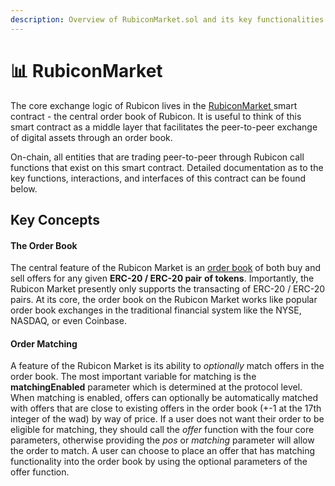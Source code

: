 ```yaml
---
description: Overview of RubiconMarket.sol and its key functionalities
---
```


# 📊 RubiconMarket

The core exchange logic of Rubicon lives in the [RubiconMarket ](https://github.com/RubiconDeFi/rubicon\_protocol/blob/master/contracts/RubiconMarket.sol)smart contract - the central order book of Rubicon. It is useful to think of this smart contract as a middle layer that facilitates the peer-to-peer exchange of digital assets through an order book.

On-chain, all entities that are trading peer-to-peer through Rubicon call functions that exist on this smart contract. Detailed documentation as to the key functions, interactions, and interfaces of this contract can be found below.

## Key Concepts

#### The Order Book

The central feature of the Rubicon Market is an [order book](https://www.investopedia.com/terms/o/order-book.asp) of both buy and sell offers for any given **ERC-20 / ERC-20 pair** **of tokens**. Importantly, the Rubicon Market presently only supports the transacting of ERC-20 / ERC-20 pairs. At its core, the order book on the Rubicon Market works like popular order book exchanges in the traditional financial system like the NYSE, NASDAQ, or even Coinbase.

#### Order Matching

A feature of the Rubicon Market is its ability to _optionally_ match offers in the order book. The most important variable for matching is the **matchingEnabled** parameter which is determined at the protocol level. When matching is enabled, offers can optionally be automatically matched with offers that are close to existing offers in the order book (+-1 at the 17th integer of the wad) by way of price. If a user does not want their order to be eligible for matching, they should call the _offer_ function with the four core parameters, otherwise providing the _pos_ or _matching_ parameter will allow the order to match. A user can choose to place an offer that has matching functionality into the order book by using the optional parameters of the offer function.

###
